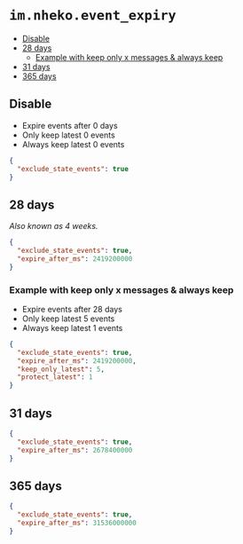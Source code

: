 # `im.nheko.event_expiry`

<!-- prettier-ignore-start -->

<!-- START doctoc generated TOC please keep comment here to allow auto update -->
<!-- DON'T EDIT THIS SECTION, INSTEAD RE-RUN doctoc TO UPDATE -->

- [Disable](#disable)
- [28 days](#28-days)
  - [Example with keep only x messages & always keep](#example-with-keep-only-x-messages--always-keep)
- [31 days](#31-days)
- [365 days](#365-days)

<!-- END doctoc generated TOC please keep comment here to allow auto update -->

<!-- prettier-ignore-end -->

## Disable

- Expire events after 0 days
- Only keep latest 0 events
- Always keep latest 0 events

```json
{
  "exclude_state_events": true
}
```

## 28 days

_Also known as 4 weeks._

```json
{
  "exclude_state_events": true,
  "expire_after_ms": 2419200000
}
```

### Example with keep only x messages & always keep

- Expire events after 28 days
- Only keep latest 5 events
- Always keep latest 1 events

```json
{
  "exclude_state_events": true,
  "expire_after_ms": 2419200000,
  "keep_only_latest": 5,
  "protect_latest": 1
}
```

## 31 days

```json
{
  "exclude_state_events": true,
  "expire_after_ms": 2678400000
}
```

## 365 days

```json
{
  "exclude_state_events": true,
  "expire_after_ms": 31536000000
}
```
